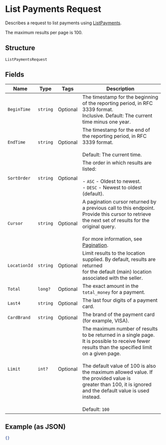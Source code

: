 
# List Payments Request

Describes a request to list payments using
[ListPayments](#endpoint-payments-listpayments).

The maximum results per page is 100.

## Structure

`ListPaymentsRequest`

## Fields

| Name | Type | Tags | Description |
|  --- | --- | --- | --- |
| `BeginTime` | `string` | Optional | The timestamp for the beginning of the reporting period, in RFC 3339 format.<br>Inclusive. Default: The current time minus one year. |
| `EndTime` | `string` | Optional | The timestamp for the end of the reporting period, in RFC 3339 format.<br><br>Default: The current time. |
| `SortOrder` | `string` | Optional | The order in which results are listed:<br><br>- `ASC` - Oldest to newest.<br>- `DESC` - Newest to oldest (default). |
| `Cursor` | `string` | Optional | A pagination cursor returned by a previous call to this endpoint.<br>Provide this cursor to retrieve the next set of results for the original query.<br><br>For more information, see [Pagination](https://developer.squareup.com/docs/basics/api101/pagination). |
| `LocationId` | `string` | Optional | Limit results to the location supplied. By default, results are returned<br>for the default (main) location associated with the seller. |
| `Total` | `long?` | Optional | The exact amount in the `total_money` for a payment. |
| `Last4` | `string` | Optional | The last four digits of a payment card. |
| `CardBrand` | `string` | Optional | The brand of the payment card (for example, VISA). |
| `Limit` | `int?` | Optional | The maximum number of results to be returned in a single page.<br>It is possible to receive fewer results than the specified limit on a given page.<br><br>The default value of 100 is also the maximum allowed value. If the provided value is<br>greater than 100, it is ignored and the default value is used instead.<br><br>Default: `100` |

## Example (as JSON)

```json
{}
```

